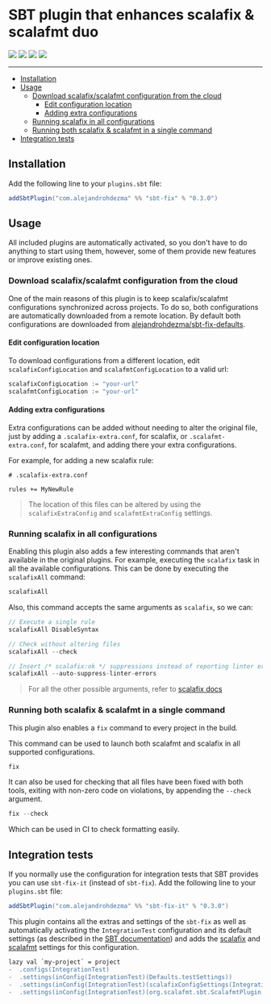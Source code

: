 # SBT plugin that enhances scalafix & scalafmt duo

[![][github-action-badge]][github-action] [![][maven-badge]][maven] [![][steward-badge]][steward]  [![][mergify-badge]][mergify]

---

- [Installation](#installation)
- [Usage](#usage)
  - [Download scalafix/scalafmt configuration from the cloud](#download-scalafixscalafmt-configuration-from-the-cloud)
    - [Edit configuration location](#edit-configuration-location)
    - [Adding extra configurations](#adding-extra-configurations)
  - [Running scalafix in all configurations](#running-scalafix-in-all-configurations)
  - [Running both scalafix & scalafmt in a single command](#running-both-scalafix--scalafmt-in-a-single-command)
- [Integration tests](#integration-tests)

## Installation

Add the following line to your `plugins.sbt` file:

```sbt
addSbtPlugin("com.alejandrohdezma" %% "sbt-fix" % "0.3.0")
```

## Usage

All included plugins are automatically activated, so you don't have to do anything to start using them, however, some of them provide new features or improve existing ones.

### Download scalafix/scalafmt configuration from the cloud

One of the main reasons of this plugin is to keep scalafix/scalafmt configurations synchronized across projects. To do so, both configurations are automatically downloaded from a remote location. By default both configurations are downloaded from [alejandrohdezma/sbt-fix-defaults](https://github.com/alejandrohdezma/sbt-fix-defaults).

#### Edit configuration location

To download configurations from a different location, edit `scalafixConfigLocation` and `scalafmtConfigLocation` to a valid url:

```sbt
scalafixConfigLocation := "your-url"
scalafmtConfigLocation := "your-url"
```  

#### Adding extra configurations

Extra configurations can be added without needing to alter the original file, just by adding a `.scalafix-extra.conf`, for scalafix, or `.scalafmt-extra.conf`, for scalafmt, and adding there your extra configurations.

For example, for adding a new scalafix rule:

```hocon
# .scalafix-extra.conf

rules += MyNewRule
```

> The location of this files can be altered by using the `scalafixExtraConfig` and `scalafmtExtraConfig` settings.

### Running scalafix in all configurations

Enabling this plugin also adds a few interesting commands that aren't available in the original plugins. For example, executing the `scalafix` task in all the available configurations. This can be done by executing the `scalafixAll` command:

```sbt
scalafixAll
```

Also, this command accepts the same arguments as `scalafix`, so we can:

```sbt
// Execute a single rule
scalafixAll DisableSyntax

// Check without altering files
scalafixAll --check

// Insert /* scalafix:ok */ suppressions instead of reporting linter errors.
scalafixAll --auto-suppress-linter-errors
```

> For all the other possible arguments, refer to [scalafix docs](https://scalacenter.github.io/scalafix/docs/users/installation.html#help)

### Running both scalafix & scalafmt in a single command

This plugin also enables a `fix` command to every project in the build.

This command can be used to launch both scalafmt and scalafix in all supported configurations.

```sbt
fix
```

It can also be used for checking that all files have been fixed with both tools, exiting with non-zero code on violations, by appending the `--check` argument.

```sbt
fix --check
```

Which can be used in CI to check formatting easily.

## Integration tests

If you normally use the configuration for integration tests that SBT provides you can use `sbt-fix-it` (instead of `sbt-fix`). Add the following line to your `plugins.sbt` file:

```sbt
addSbtPlugin("com.alejandrohdezma" %% "sbt-fix-it" % "0.3.0")
```

This plugin contains all the extras and settings of the `sbt-fix` as well as automatically activating the `IntegrationTest` configuration and its default settings (as described in the [SBT documentation](https://www.scala-sbt.org/1.x/docs/Testing.html#Integration+Tests)) and adds the [scalafix](https://scalacenter.github.io/scalafix/docs/users/installation.html#integration-tests) and [scalafmt](https://scalameta.org/scalafmt/docs/installation.html#enable-integrationtest) settings for this configuration.

```diff
lazy val `my-project` = project
-  .configs(IntegrationTest)
-  .settings(inConfig(IntegrationTest)(Defaults.testSettings))
-  .settings(inConfig(IntegrationTest)(scalafixConfigSettings(IntegrationTest)))
-  .settings(inConfig(IntegrationTest)(org.scalafmt.sbt.ScalafmtPlugin.scalafmtConfigSettings))
```

[github-action]: https://github.com/alejandrohdezma/sbt-github/actions
[github-action-badge]: https://img.shields.io/endpoint.svg?url=https%3A%2F%2Factions-badge.atrox.dev%2Falejandrohdezma%2Fsbt-github%2Fbadge%3Fref%3Dmaster&style=flat

[maven]: https://search.maven.org/search?q=g:%20com.alejandrohdezma%20AND%20a:sbt-fix
[maven-badge]: https://maven-badges.herokuapp.com/maven-central/com.alejandrohdezma/sbt-fix/badge.svg?kill_cache=1

[mergify]: https://mergify.io
[mergify-badge]: https://img.shields.io/endpoint.svg?url=https://gh.mergify.io/badges/alejandrohdezma/sbt-fix&style=flat

[steward]: https://scala-steward.org
[steward-badge]: https://img.shields.io/badge/Scala_Steward-helping-brightgreen.svg?style=flat&logo=data:image/png;base64,iVBORw0KGgoAAAANSUhEUgAAAA4AAAAQCAMAAAARSr4IAAAAVFBMVEUAAACHjojlOy5NWlrKzcYRKjGFjIbp293YycuLa3pYY2LSqql4f3pCUFTgSjNodYRmcXUsPD/NTTbjRS+2jomhgnzNc223cGvZS0HaSD0XLjbaSjElhIr+AAAAAXRSTlMAQObYZgAAAHlJREFUCNdNyosOwyAIhWHAQS1Vt7a77/3fcxxdmv0xwmckutAR1nkm4ggbyEcg/wWmlGLDAA3oL50xi6fk5ffZ3E2E3QfZDCcCN2YtbEWZt+Drc6u6rlqv7Uk0LdKqqr5rk2UCRXOk0vmQKGfc94nOJyQjouF9H/wCc9gECEYfONoAAAAASUVORK5CYII=